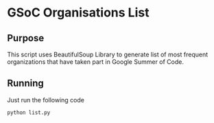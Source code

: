 # GSoC Organisations List

## Purpose
This script uses BeautifulSoup Library to generate list of most frequent organizations that have taken part in Google Summer of Code.

## Running
Just run the following code 

```
python list.py
```
